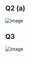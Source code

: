 ## Q2 (a)
![image](https://github.com/user-attachments/assets/e187e47f-2b02-4196-9a0a-a142baaaa816)

## Q3
![image](https://github.com/user-attachments/assets/692e1e9d-9d5d-48fe-ac65-5f6aae423848)

